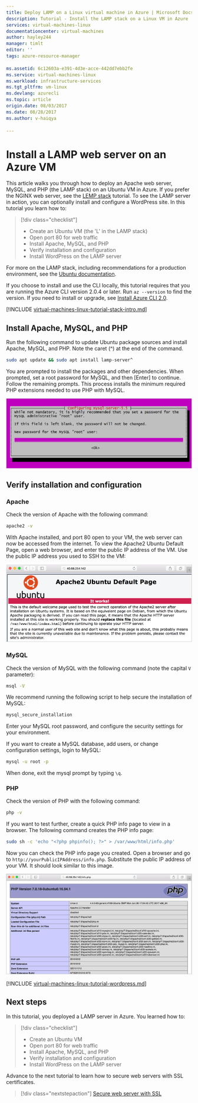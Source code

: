 ```yaml
---
title: Deploy LAMP on a Linux virtual machine in Azure | Microsoft Docs
description: Tutorial - Install the LAMP stack on a Linux VM in Azure
services: virtual-machines-linux
documentationcenter: virtual-machines
author: hayley244
manager: timlt
editor: ''
tags: azure-resource-manager

ms.assetid: 6c12603a-e391-4d3e-acce-442dd7ebb2fe
ms.service: virtual-machines-linux
ms.workload: infrastructure-services
ms.tgt_pltfrm: vm-linux
ms.devlang: azurecli
ms.topic: article
origin.date: 08/03/2017
ms.date: 08/28/2017
ms.author: v-haiqya

---
```

# Install a LAMP web server on an Azure VM
This article walks you through how to deploy an Apache web server, MySQL, and PHP (the LAMP stack) on an Ubuntu VM in Azure. If you prefer the NGINX web server, see the [LEMP stack](tutorial-lemp-stack.md) tutorial. To see the LAMP server in action, you can optionally install and configure a WordPress site. In this tutorial you learn how to:

> [!div class="checklist"]
> * Create an Ubuntu VM (the 'L' in the LAMP stack)
> * Open port 80 for web traffic
> * Install Apache, MySQL, and PHP
> * Verify installation and configuration
> * Install WordPress on the LAMP server


For more on the LAMP stack, including recommendations for a production environment, see the [Ubuntu documentation](https://help.ubuntu.com/community/ApacheMySQLPHP).



If you choose to install and use the CLI locally, this tutorial requires that you are running the Azure CLI version 2.0.4 or later. Run `az --version` to find the version. If you need to install or upgrade, see [Install Azure CLI 2.0](https://docs.microsoft.com/cli/azure/install-azure-cli). 

[!INCLUDE [virtual-machines-linux-tutorial-stack-intro.md](../../../includes/virtual-machines-linux-tutorial-stack-intro.md)]

## Install Apache, MySQL, and PHP

Run the following command to update Ubuntu package sources and install Apache, MySQL, and PHP. Note the caret (^) at the end of the command.


```bash
sudo apt update && sudo apt install lamp-server^
```



You are prompted to install the packages and other dependencies. When prompted, set a root password for MySQL, and then [Enter] to continue. Follow the remaining prompts. This process installs the minimum required PHP extensions needed to use PHP with MySQL. 

![MySQL root password page][1]

## Verify installation and configuration


### Apache

Check the version of Apache with the following command:
```bash
apache2 -v
```

With Apache installed, and port 80 open to your VM, the web server can now be accessed from the internet. To view the Apache2 Ubuntu Default Page, open a web browser, and enter the public IP address of the VM. Use the public IP address you used to SSH to the VM:

![Apache default page][3]


### MySQL

Check the version of MySQL with the following command (note the capital `V` parameter):

```bash
msql -V
```

We recommend running the following script to help secure the installation of MySQL:

```bash
mysql_secure_installation
```

Enter your MySQL root password, and configure the security settings for your environment.

If you want to create a MySQL database, add users, or change configuration settings, login to MySQL:

```bash
mysql -u root -p
```

When done, exit the mysql prompt by typing `\q`.

### PHP

Check the version of PHP with the following command:

```bash
php -v
```

If you want to test further, create a quick PHP info page to view in a browser. The following command creates the PHP info page:

```bash
sudo sh -c 'echo "<?php phpinfo(); ?>" > /var/www/html/info.php'
```

Now you can check the PHP info page you created. Open a browser and go to `http://yourPublicIPAddress/info.php`. Substitute the public IP address of your VM. It should look similar to this image.

![PHP info page][2]

[!INCLUDE [virtual-machines-linux-tutorial-wordpress.md](../../../includes/virtual-machines-linux-tutorial-wordpress.md)]


## Next steps

In this tutorial, you deployed a LAMP server in Azure. You learned how to:

> [!div class="checklist"]
> * Create an Ubuntu VM
> * Open port 80 for web traffic
> * Install Apache, MySQL, and PHP
> * Verify installation and configuration
> * Install WordPress on the LAMP server

Advance to the next tutorial to learn how to secure web servers with SSL certificates.

> [!div class="nextstepaction"]
> [Secure web server with SSL](tutorial-secure-web-server.md)

[1]: ./media/tutorial-lamp-stack/configmysqlpassword-small.png
[2]: ./media/tutorial-lamp-stack/phpsuccesspage.png
[3]: ./media/tutorial-lamp-stack/apachesuccesspage.png